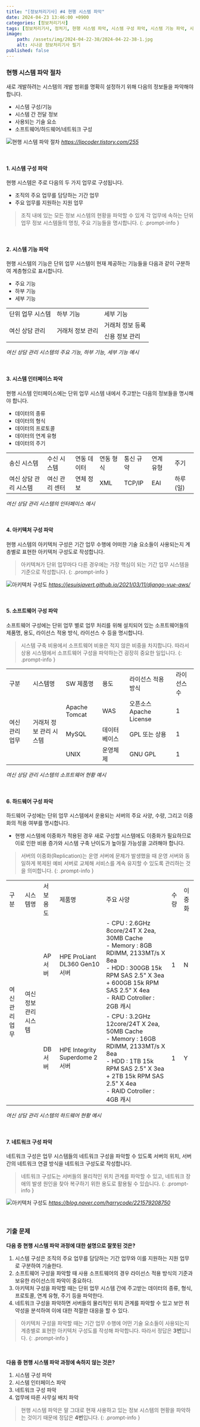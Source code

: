 ```yaml
---
title: "[정보처리기사] #4 현행 시스템 파악"
date: 2024-04-23 13:46:00 +0900
categories: [정보처리기사]
tags: [정보처리기사, 정처기, 현행 시스템 파악, 시스템 구성 파악, 시스템 기능 파악, 시스템 인터페이스 파악, 포로토콜, 통신규약, xml, tcp/ip, eai, 아키텍처 구성도, 소프트웨어 구성 파악, 하드웨어 구성 파악, 네트워크 구성 파악, 네트워크 구성도]
image:
    path: /assets/img/2024-04-22-38/2024-04-22-38-1.jpg
    alt: 시나공 정보처리기사 필기
published: false
---
```


### 현행 시스템 파악 절차

새로 개발하려는 시스템의 개발 범위를 명확히 설정하기 위해 다음의 정보들을 파악해야 합니다.

- 시스템 구성/기능
- 시스템 간 전달 정보
- 사용되는 기술 요소
- 소프트웨어/하드웨어/네트워크 구성

![현행 시스템 파악 절차](/assets/img/2024-04-23-41/2024-04-23-41-1.png)
_https://lipcoder.tistory.com/255_

&nbsp;

#### 1. 시스템 구성 파악

현행 시스템은 주로 다음의 두 가지 업무로 구성됩니다.

- 조직의 주요 업무를 담당하는 기간 업무
- 주요 업무를 지원하는 지원 업무

> 조직 내에 있는 모든 정보 시스템의 현황을 파악할 수 있게 각 업무에 속하는 단위 업무 정보 시스템들의 명칭, 주요 기능들을 명시합니다.
{: .prompt-info }

&nbsp;

#### 2. 시스템 기능 파악

현행 시스템의 기능은 단위 업무 시스템이 현재 제공하는 기능들을 다음과 같이 구분하여 계층형으로 표시합니다.

- 주요 기능
- 하부 기능
- 세부 기능

<table>
    <tr>
        <td>단위 업무 시스템</td>
        <td>하부 기능</td>
        <td>세부 기능</td>
    </tr>
    <tr>
        <td rowspan="2">여신 상담 관리</td>
        <td rowspan="2">거래처 정보 관리</td>
        <td>거래처 정보 등록</td>
    </tr>
    <tr>
        <td>신용 정보 관리</td>
    </tr>
</table>

_여신 상담 관리 시스템의 주요 기능, 하부 기능, 세부 기능 예시_

&nbsp;

#### 3. 시스템 인터페이스 파악

현행 시스템 인터페이스에는 단위 업무 시스템 내에서 주고받는 다음의 정보들을 명시해야 합니다.

- 데이터의 종류
- 데이터의 형식
- 데이터의 프로토콜
- 데이터의 연계 유형
- 데이터의 주기

<table>
    <tr>
        <td>송신 시스템</td>
        <td>수신 시스템</td>
        <td>연동 데이터</td>
        <td>연동 형식</td>
        <td>통신 규약</td>
        <td>연계 유형</td>
        <td>주기</td>
    </tr>
    <tr>
        <td>여신 상담 관리 시스템</td>
        <td>여신 관리 센터</td>
        <td>연체 정보</td>
        <td>XML</td>
        <td>TCP/IP</td>
        <td>EAI</td>
        <td>하루(일)</td>
    </tr>
</table>

_여신 상담 관리 시스템의 인터페이스 예시_

&nbsp;

#### 4. 아키텍처 구성 파악

현행 시스템의 아키텍처 구성은 기간 업무 수행에 어떠한 기술 요소들이 사용되는지 계층별로 표현한 아키텍처 구성도로 작성합니다.

> 아키텍쳐가 단위 업무마다 다른 경우에는 가장 핵심이 되는 기간 업무 시스템을 기준으로 작성합니다.
{: .prompt-info }

![아키텍처 구성도](/assets/img/2024-04-23-41/2024-04-23-41-2.png)
_https://jesuisjavert.github.io/2021/03/11/django-vue-aws/_

&nbsp;

#### 5. 소프트웨어 구성 파악

소프트웨어 구성에는 단위 업무 별로 업무 처리를 위해 설치되어 있는 소프트웨어들의 제품명, 용도, 라이선스 적용 방식, 라이선스 수 등을 명시합니다.

> 시스템 구축 비용에서 소프트웨어 비용은 적지 않은 비중을 차지합니다. 따라서 상용 시스템에서 소프트웨어 구성을 파악하는건 굉장히 중요한 일입니다.
{: .prompt-info }

<table>
    <tr>
        <td>구분</td>
        <td>시스템명</td>
        <td>SW 제품명</td>
        <td>용도</td>
        <td>라이선스 적용 방식</td>
        <td>라이선스 수</td>
    </tr>
    <tr>
        <td rowspan="3">여신 관리 업무</td>
        <td rowspan="3">거래처 정보 관리 시스템</td>
        <td>Apache Tomcat</td>
        <td>WAS</td>
        <td>오픈소스 Apache License</td>
        <td>1</td>
    </tr>
    <tr>
        <td>MySQL</td>
        <td>데이터베이스</td>
        <td>GPL 또는 상용</td>
        <td>1</td>
    </tr>
    <tr>
        <td>UNIX</td>
        <td>운영체제</td>
        <td>GNU GPL</td>
        <td>1</td>
    </tr>
</table>

_여신 상담 관리 시스템의 소프트웨어 현황 예시_

&nbsp;

#### 6. 하드웨어 구성 파악

하드웨어 구성에는 단위 업무 시스템에서 운용되는 서버의 주요 사양, 수량, 그리고 이중화의 적용 여부를 명시합니다.

- 현행 시스템에 이중화가 적용된 경우 새로 구성할 시스템에도 이중화가 필요하므로 이로 인한 비용 증가와 시스템 구축 난이도가 높아질 가능성을 고려해야 합니다.

> 서버의 이중화(Replication)는 운영 서버에 문제가 발생했을 때 운영 서버와 동일하게 복제된 예비 서버로 교체해 서비스를 계속 유지할 수 있도록 관리하는 것을 의미합니다.
{: .prompt-info }

<table>
    <tr>
        <td>구분</td>
        <td>시스템명</td>
        <td>서보 용도</td>
        <td>제품명</td>
        <td>주요 사양</td>
        <td>수량</td>
        <td>이중화</td>
    </tr>
    <tr>
        <td rowspan="2">여신 관리 업무</td>
        <td rowspan="2">여신 정보 관리 시스템</td>
        <td>AP 서버</td>
        <td>HPE ProLiant DL360 Gen10 서버</td>
        <td>
            - CPU : 2.6GHz 8core/24T X 2ea, 30MB Cache<br>
            - Memory : 8GB RDIMM, 2133MT/s X 8ea<br>
            - HDD : 300GB 15k RPM SAS 2.5" X 3ea + 600GB 15k RPM SAS 2.5" X 4ea<br>
            - RAID Cotroller : 2GB 캐시
        </td>
        <td>1</td>
        <td>N</td>
    </tr>
    <tr>
        <td>DB 서버</td>
        <td>HPE Integrity Superdome 2 서버</td>
        <td>
            - CPU : 3.2GHz 12core/24T X 2ea, 50MB Cache<br>
            - Memory : 16GB RDIMM, 2133MT/s X 8ea<br>
            - HDD : 1TB 15k RPM SAS 2.5" X 3ea + 2TB 15k RPM SAS 2.5" X 4ea<br>
            - RAID Cotroller : 4GB 캐시
        </td>
        <td>1</td>
        <td>Y</td>
    </tr>
</table>

_여신 상담 관리 시스템의 하드웨어 현황 예시_

&nbsp;

#### 7. 네트워크 구성 파악

네트워크 구성은 업무 시스템들의 네트워크 구성을 파악할 수 있도록 서버의 위치, 서버 간의 네트워크 연결 방식을 네트워크 구성도로 작성합니다.

> 네트워크 구성도는 서버들의 물리적인 위치 관계를 파악할 수 있고, 네트워크 장애의 발생 원인을 찾아 복구하기 위한 용도로 활용될 수 있습니다.
{: .prompt-info }

![아키텍처 구성도](/assets/img/2024-04-23-41/2024-04-23-41-3.png)
_https://blog.naver.com/harrycode/221579208750_

&nbsp;

### 기출 문제

**다음 중 현행 시스템 파악 과정에 대한 설명으로 잘못된 것은?**

1. 시스템 구성은 조직의 주요 업무를 담당하는 기간 업무와 이를 지원하는 지원 업무로 구분하여 기술한다.
2. 소프트웨어 구성을 파악할 때 사용 소프트웨어의 경우 라이선스 적용 방식의 기준과 보유한 라이선스의 파악이 중요하다.
3. 아키텍처 구성을 파악할 때는 단위 업무 시스템 간에 주고받는 데이터의 종류, 형식, 프로토콜, 연계 유형, 주기 등을 파악한다.
4. 네트워크 구성을 파악하면 서버들의 물리적인 위치 관계를 파악할 수 있고 보안 취약성을 분석하여 이에 대한 적절한 대응을 할 수 있다.

> 아키텍처 구성을 파악할 때는 기간 업무 수행에 어떤 기술 요소들이 사용되는지 계층별로 표현한 아키텍처 구성도를 작성해 파악합니다. 따라서 정답은 **3번**입니다.
{: .prompt-info }

&nbsp;

**다음 중 현행 시스템 파악 과정에 속하지 않는 것은?**

1. 시스템 구성 파악
2. 시스템 인터페이스 파악
3. 네트워크 구성 파악
4. 업무에 따른 사무실 배치 파악

> 현행 시스템 파악은 말 그대로 현재 사용하고 있는 정보 시스템의 현황을 파악하는 것이기 때문에 정답은 **4번**입니다.
{: .prompt-info }